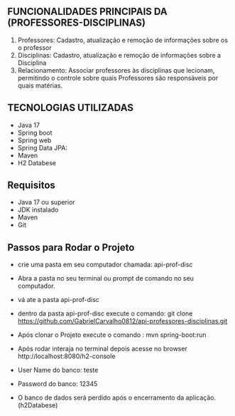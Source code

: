 ## FUNCIONALIDADES PRINCIPAIS DA (PROFESSORES-DISCIPLINAS)

1. Professores: Cadastro, atualização e remoção de informações sobre os o professor
2. Disciplinas: Cadastro, atualização e remoção de informações sobre a Disciplina
3. Relacionamento: Associar professores às disciplinas que lecionam, permitindo o controle sobre quais Professores são responsáveis por quais matérias.

## TECNOLOGIAS UTILIZADAS
- Java 17
- Spring boot
- Spring web
- Spring Data JPA:
- Maven
- H2 Databese


## Requisitos
- Java 17 ou superior
- JDK instalado
- Maven 
- Git


## Passos para Rodar o Projeto
- crie uma pasta em seu computador chamada: api-prof-disc
- Abra a pasta no seu terminal ou prompt de comando no seu computador.
- vá ate a pasta api-prof-disc
- dentro da pasta api-prof-disc execute o comando: git clone https://github.com/GabrielCarvalho0812/api-professores-disciplinas.git
- Após clonar o Projeto execute o comando : mvn spring-boot:run
- Após rodar interaja no terminal depois acesse no browser http://localhost:8080/h2-console
  
- User Name do banco: teste
- Password do banco: 12345
- O banco de dados será perdido após o encerramento da aplicação.(h2Databese)


  
